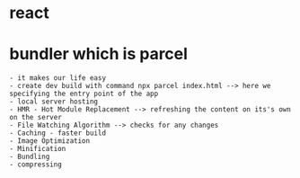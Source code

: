 # react

# bundler which is parcel
    - it makes our life easy
    - create dev build with command npx parcel index.html --> here we specifying the entry point of the app
    - local server hosting
    - HMR - Hot Module Replacement --> refreshing the content on its's own on the server
    - File Watching Algorithm --> checks for any changes
    - Caching - faster build
    - Image Optimization
    - Minification
    - Bundling
    - compressing 
